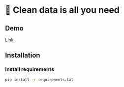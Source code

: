 # 📄 Clean data is all you need

## Demo
[Link](https://clean-data-is-all-you-need.streamlit.app/)

## Installation

### Install requirements
```bash
pip install -r requirements.txt
```

